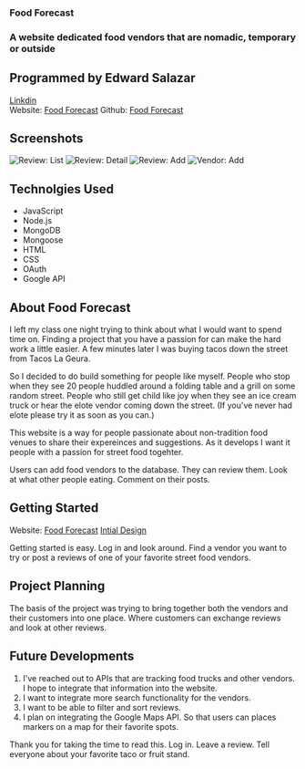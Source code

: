 ### Food Forecast
### A website dedicated food vendors that are nomadic, temporary or outside

## Programmed by Edward Salazar
[Linkdin](https://www.linkedin.com/in/edward-salazar-1744228b/)  
Website: [Food Forecast](https://food-forecast.herokuapp.com/)
Github: [Food Forecast](https://github.com/EdASalazar/foodforecast)

## Screenshots
![Review: List](https://i.imgur.com/J5x7Zfj.png)
![Review: Detail](https://i.imgur.com/4XozTt8.png)
![Review: Add](https://i.imgur.com/crXtrQM.png)
![Vendor: Add](https://i.imgur.com/Gl7e86D.png)

## Technolgies Used
* JavaScript
* Node.js
* MongoDB
* Mongoose
* HTML
* CSS
* OAuth
* Google API

## About Food Forecast

I left my class one night trying to think about what I would want to spend time on. Finding a project that you have a passion for can make the hard work a little easier. A few minutes later I was buying tacos down the street from Tacos La Geura. 

So I decided to do build something for people like myself. People who stop when they see 20 people huddled around a folding table and a grill on some random street. People who still get child like joy when they see an ice cream truck or hear the elote vendor coming down the street. (If you've never had elote please try it as soon as you can.)

This website is a way for people passionate about non-tradition food venues to share their expereinces and suggestions. As it develops I want it people with a passion for street food togehter.

Users can add food vendors to the database. They can review them. Look at what other people eating. Comment on their posts. 

## Getting Started

Website: [Food Forecast](https://food-forecast.herokuapp.com/)
[Intial Design](https://trello.com/b/w4ajiiJn/project-2-food-forecast)

Getting started is easy. Log in and look around. Find a vendor you want to try or post a reviews of one of your favorite street food vendors. 


## Project Planning

The basis of the project was trying to bring together both the vendors and their customers into one place. Where customers can exchange reviews and look at other reviews. 



## Future Developments

1. I've reached out to APIs that are tracking food trucks and other vendors. I hope to integrate that information into the website.
2. I want to integrate more search functionality for the vendors.
3. I want to be able to filter and sort reviews.
4. I plan on integrating the Google Maps API. So that users can places markers on a map for their favorite spots. 

Thank you for taking the time to read this. Log in. Leave a review. Tell everyone about your favorite taco or fruit stand. 